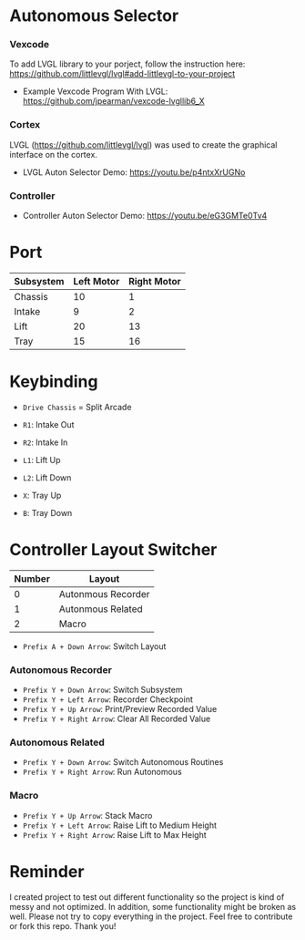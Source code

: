 # Autonomous Selector

### Vexcode

To add LVGL library to your porject, follow the instruction here: https://github.com/littlevgl/lvgl#add-littlevgl-to-your-project

- Example Vexcode Program With LVGL: https://github.com/jpearman/vexcode-lvgllib6_X

### Cortex

LVGL (https://github.com/littlevgl/lvgl) was used to create the graphical interface on the cortex.

- LVGL Auton Selector Demo: https://youtu.be/p4ntxXrUGNo


### Controller

- Controller Auton Selector Demo: https://youtu.be/eG3GMTe0Tv4

# Port

| Subsystem | Left Motor | Right Motor |
| ------------- | ------------- | ------------- |
| Chassis | 10 | 1 |
| Intake | 9 | 2 |
| Lift | 20 | 13 |
| Tray | 15 | 16 |

# Keybinding

* `Drive Chassis` = Split Arcade

* `R1`: Intake Out
* `R2`: Intake In

* `L1`: Lift Up
* `L2`: Lift Down

* `X`: Tray Up
* `B`: Tray Down

# Controller Layout Switcher

| Number  | Layout |
| ------------- | ------------- |
| 0  | Autonmous Recorder  |
| 1  | Autonmous Related  |
| 2  | Macro  |

* `Prefix A + Down Arrow`: Switch Layout

### Autonomous Recorder

* `Prefix Y + Down Arrow`: Switch Subsystem
* `Prefix Y + Left Arrow`: Recorder Checkpoint
* `Prefix Y + Up Arrow`: Print/Preview Recorded Value
* `Prefix Y + Right Arrow`: Clear All Recorded Value

### Autonomous Related

* `Prefix Y + Down Arrow`: Switch Autonomous Routines
* `Prefix Y + Right Arrow`: Run Autonomous

### Macro

* `Prefix Y + Up Arrow`: Stack Macro
* `Prefix Y + Left Arrow`: Raise Lift to Medium Height
* `Prefix Y + Right Arrow`: Raise Lift to Max Height

# Reminder

I created project to test out different functionality so the project is kind of messy and not optimized. In addition, some functionality might be broken as well. Please not try to copy everything in the project. Feel free to contribute or fork this repo. Thank you!
